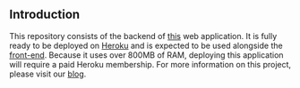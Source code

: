 ## Introduction
This repository consists of the backend of [this](https://nicole9925.github.io/facial-analysis-frontend/) web application. It is fully ready to be deployed on [Heroku](https://www.heroku.com/)
and is expected to be used alongside the [front-end](https://github.com/nicole9925/facial-analysis-frontend/tree/master). Because it uses over 800MB of RAM,
deploying this application will require a paid Heroku membership. For more information on this project, please visit our [blog](https://michael4706.github.io/XAI_Website/).
